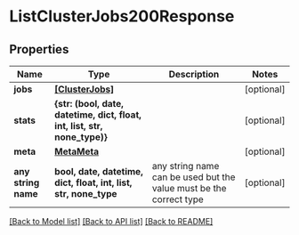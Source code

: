 # ListClusterJobs200Response


## Properties
Name | Type | Description | Notes
------------ | ------------- | ------------- | -------------
**jobs** | [**[ClusterJobs]**](ClusterJobs.md) |  | [optional] 
**stats** | **{str: (bool, date, datetime, dict, float, int, list, str, none_type)}** |  | [optional] 
**meta** | [**MetaMeta**](MetaMeta.md) |  | [optional] 
**any string name** | **bool, date, datetime, dict, float, int, list, str, none_type** | any string name can be used but the value must be the correct type | [optional]

[[Back to Model list]](../README.md#documentation-for-models) [[Back to API list]](../README.md#documentation-for-api-endpoints) [[Back to README]](../README.md)


